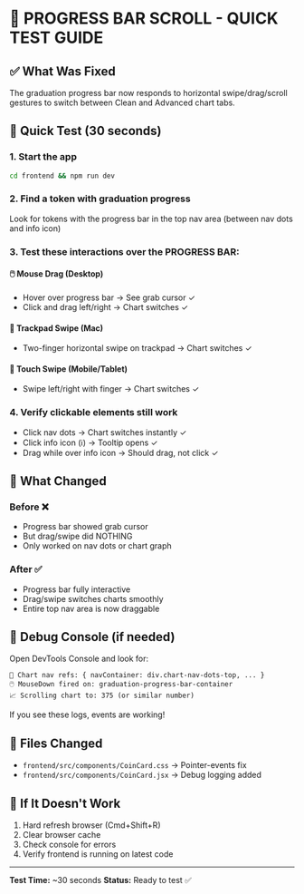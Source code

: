 # 🎯 PROGRESS BAR SCROLL - QUICK TEST GUIDE

## ✅ What Was Fixed
The graduation progress bar now responds to horizontal swipe/drag/scroll gestures to switch between Clean and Advanced chart tabs.

## 🧪 Quick Test (30 seconds)

### 1. Start the app
```bash
cd frontend && npm run dev
```

### 2. Find a token with graduation progress
Look for tokens with the progress bar in the top nav area (between nav dots and info icon)

### 3. Test these interactions over the PROGRESS BAR:

#### 🖱️ **Mouse Drag (Desktop)**
- Hover over progress bar → See grab cursor ✓
- Click and drag left/right → Chart switches ✓

#### 🎨 **Trackpad Swipe (Mac)**
- Two-finger horizontal swipe on trackpad → Chart switches ✓

#### 📱 **Touch Swipe (Mobile/Tablet)**
- Swipe left/right with finger → Chart switches ✓

### 4. Verify clickable elements still work
- Click nav dots → Chart switches instantly ✓
- Click info icon (ℹ️) → Tooltip opens ✓
- Drag while over info icon → Should drag, not click ✓

## 🎯 What Changed

### Before ❌
- Progress bar showed grab cursor
- But drag/swipe did NOTHING
- Only worked on nav dots or chart graph

### After ✅
- Progress bar fully interactive
- Drag/swipe switches charts smoothly
- Entire top nav area is now draggable

## 🐛 Debug Console (if needed)

Open DevTools Console and look for:
```
🔧 Chart nav refs: { navContainer: div.chart-nav-dots-top, ... }
🖱️ MouseDown fired on: graduation-progress-bar-container
📈 Scrolling chart to: 375 (or similar number)
```

If you see these logs, events are working!

## 📝 Files Changed
- `frontend/src/components/CoinCard.css` → Pointer-events fix
- `frontend/src/components/CoinCard.jsx` → Debug logging added

## 🚨 If It Doesn't Work
1. Hard refresh browser (Cmd+Shift+R)
2. Clear browser cache
3. Check console for errors
4. Verify frontend is running on latest code

---
**Test Time:** ~30 seconds
**Status:** Ready to test ✅
